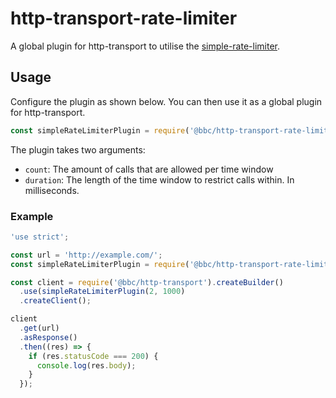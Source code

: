 # http-transport-rate-limiter
A global plugin for http-transport to utilise the [simple-rate-limiter](https://github.com/xavi-/node-simple-rate-limiter).

## Usage

Configure the plugin as shown below. You can then use it as a global plugin for http-transport.
```js
const simpleRateLimiterPlugin = require('@bbc/http-transport-rate-limiter')(count, duration);
```

The plugin takes two arguments:
- `count`: The amount of calls that are allowed per time window
- `duration`: The length of the time window to restrict calls within. In milliseconds.

### Example

```js
'use strict';

const url = 'http://example.com/';
const simpleRateLimiterPlugin = require('@bbc/http-transport-rate-limiter');

const client = require('@bbc/http-transport').createBuilder()
  .use(simpleRateLimiterPlugin(2, 1000)
  .createClient();

client
  .get(url)
  .asResponse()
  .then((res) => {
    if (res.statusCode === 200) {
      console.log(res.body);
    }
  });
```

